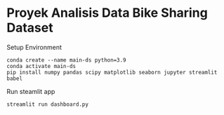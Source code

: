 # Proyek Analisis Data Bike Sharing Dataset

Setup Environment
```
conda create --name main-ds python=3.9
conda activate main-ds
pip install numpy pandas scipy matplotlib seaborn jupyter streamlit babel
```

Run steamlit app
```
streamlit run dashboard.py
```
